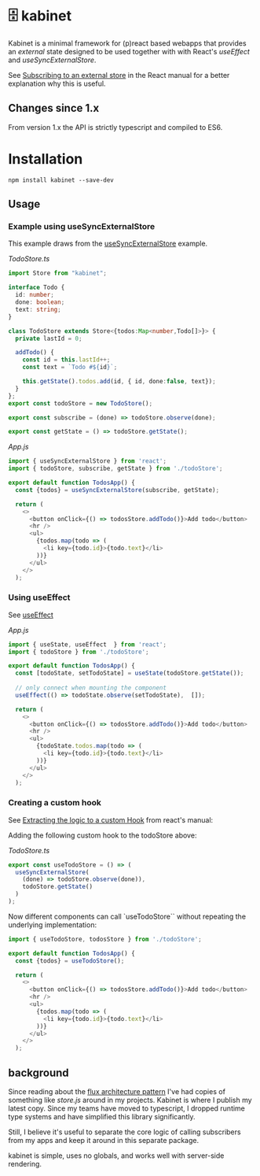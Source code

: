 # 🗄️ kabinet
Kabinet is a minimal framework for (p)react based webapps that provides an _external_ state designed to be used together with with React's _useEffect_ and _useSyncExternalStore_.

See [Subscribing to an external store](https://beta.reactjs.org/reference/react/useSyncExternalStore#subscribing-to-an-external-store) in the React manual for a better explanation why this is useful.

## Changes since 1.x
From version 1.x the API is strictly typescript and compiled to ES6. 

# Installation

`npm install kabinet --save-dev`

## Usage

### Example using useSyncExternalStore

This example draws from the [useSyncExternalStore](https://beta.reactjs.org/reference/react/useSyncExternalStore) example.

*TodoStore.ts*

```typescript
import Store from "kabinet";

interface Todo {
  id: number;
  done: boolean;
  text: string;
}

class TodoStore extends Store<{todos:Map<number,Todo[]>}> {
  private lastId = 0;

  addTodo() {
    const id = this.lastId++;
    const text = `Todo #${id}`;

    this.getState().todos.add(id, { id, done:false, text});
  }
};
export const todoStore = new TodoStore();

export const subscribe = (done) => todoStore.observe(done);

export const getState = () => todoStore.getState();
```

*App.js*

```typescript
import { useSyncExternalStore } from 'react';
import { todoStore, subscribe, getState } from './todoStore';

export default function TodosApp() {
  const {todos} = useSyncExternalStore(subscribe, getState);

  return (
    <>
      <button onClick={() => todosStore.addTodo()}>Add todo</button>
      <hr />
      <ul>
        {todos.map(todo => (
          <li key={todo.id}>{todo.text}</li>
        ))}
      </ul>
    </>
  );
```

### Using useEffect

See [useEffect](https://beta.reactjs.org/reference/react/useEffect)

*App.js*

```typescript
import { useState, useEffect  } from 'react';
import { todoStore } from './todoStore';

export default function TodosApp() {
  const [todoState, setTodoState] = useState(todoStore.getState());
  
  // only connect when mounting the component
  useEffect(() => todoState.observe(setTodoState),  []);

  return (
    <>
      <button onClick={() => todosStore.addTodo()}>Add todo</button>
      <hr />
      <ul>
        {todoState.todos.map(todo => (
          <li key={todo.id}>{todo.text}</li>
        ))}
      </ul>
    </>
  );
```

### Creating a custom hook

See [Extracting the logic to a custom Hook](https://beta.reactjs.org/reference/react/useSyncExternalStore#extracting-the-logic-to-a-custom-hook) from react's manual:

Adding the following custom hook to the todoStore above:

*TodoStore.ts*

```typescript
export const useTodoStore = () => (
  useSyncExternalStore(
    (done) => todoStore.observe(done)), 
    todoStore.getState()
  )
);
```

Now different components can call `useTodoStore`` without repeating the underlying implementation:

```typescript
import { useTodoStore, todosStore } from './todoStore';

export default function TodosApp() {
  const {todos} = useTodoStore();

  return (
    <>
      <button onClick={() => todosStore.addTodo()}>Add todo</button>
      <hr />
      <ul>
        {todos.map(todo => (
          <li key={todo.id}>{todo.text}</li>
        ))}
      </ul>
    </>
  );
  ```


## background

Since reading about the [flux architecture pattern](https://reactjs.org/blog/2014/05/06/flux.html) I've had copies of something like _store.js_ around in my projects. Kabinet is where I publish my latest copy. Since my teams have moved to typescript, I dropped runtime type systems and have simplified this library significantly.

Still, I believe it's useful to separate the core logic of calling subscribers from my apps and keep it around in this separate package. 

kabinet is simple, uses no globals, and works well with server-side rendering.